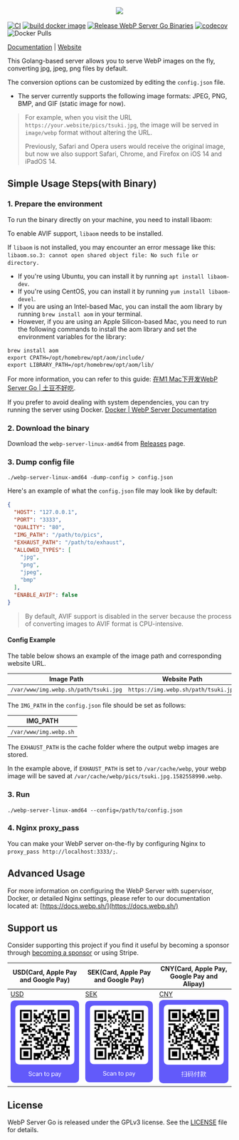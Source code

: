 <p align="center">
	<img src="./pics/webp_server.png"/>
</p>

[![CI](https://github.com/webp-sh/webp_server_go/actions/workflows/CI.yaml/badge.svg)](https://github.com/webp-sh/webp_server_go/actions/workflows/CI.yaml)
[![build docker image](https://github.com/webp-sh/webp_server_go/actions/workflows/release_binary.yaml/badge.svg)](https://github.com/webp-sh/webp_server_go/actions/workflows/release_binary.yaml)
[![Release WebP Server Go Binaries](https://github.com/webp-sh/webp_server_go/actions/workflows/release_docker_image.yaml/badge.svg)](https://github.com/webp-sh/webp_server_go/actions/workflows/release_docker_image.yaml)
[![codecov](https://codecov.io/gh/webp-sh/webp_server_go/branch/master/graph/badge.svg?token=VR3BMZME65)](https://codecov.io/gh/webp-sh/webp_server_go)
![Docker Pulls](https://img.shields.io/docker/pulls/webpsh/webp-server-go?style=plastic)

[Documentation](https://docs.webp.sh/) | [Website](https://webp.sh/)

This Golang-based server allows you to serve WebP images on the fly, converting jpg, jpeg, png files by default.

The conversion options can be customized by editing the `config.json` file.

* The server currently supports the following image formats: JPEG, PNG, BMP, and GIF (static image for now).

> For example, when you visit the URL `https://your.website/pics/tsuki.jpg`,
> the image will be served in `image/webp` format without altering the URL.
>
> Previously, Safari and Opera users would receive the original image,
> but now we also support Safari, Chrome, and Firefox on iOS 14 and iPadOS 14.

## Simple Usage Steps(with Binary)

### 1. Prepare the environment

To run the binary directly on your machine, you need to install libaom:

To enable AVIF support, `libaom` needs to be installed.

If `libaom` is not installed, you may encounter an error message like this:
`libaom.so.3: cannot open shared object file: No such file or directory.`

* If you're using Ubuntu, you can install it by running `apt install libaom-dev`.
* If you're using CentOS, you can install it by running `yum install libaom-devel`.
* If you are using an Intel-based Mac, you can install the aom library by running `brew install aom` in your terminal.
* However, if you are using an Apple Silicon-based Mac,
  you need to run the following commands to install the aom library and set the environment variables for the library:

```shell
brew install aom
export CPATH=/opt/homebrew/opt/aom/include/
export LIBRARY_PATH=/opt/homebrew/opt/aom/lib/
```

For more information, you can refer to this
guide:  [在M1 Mac下开发WebP Server Go | 土豆不好吃](https://dmesg.app/m1-aom.html).

If you prefer to avoid dealing with system dependencies, you can try running the server using
Docker. [Docker | WebP Server Documentation](https://docs.webp.sh/usage/docker/)

### 2. Download the binary

Download the `webp-server-linux-amd64` from [Releases](https://github.com/webp-sh/webp_server_go/releases) page.

### 3. Dump config file

```
./webp-server-linux-amd64 -dump-config > config.json
```

Here's an example of what the `config.json` file may look like by default:

```json
{
  "HOST": "127.0.0.1",
  "PORT": "3333",
  "QUALITY": "80",
  "IMG_PATH": "/path/to/pics",
  "EXHAUST_PATH": "/path/to/exhaust",
  "ALLOWED_TYPES": [
    "jpg",
    "png",
    "jpeg",
    "bmp"
  ],
  "ENABLE_AVIF": false
}
```

> By default, AVIF support is disabled in the server because the process of converting images to AVIF format is
> CPU-intensive.

#### Config Example

The table below shows an example of the image path and corresponding website URL.

| Image Path                            | Website Path                         |
|---------------------------------------|--------------------------------------|
| `/var/www/img.webp.sh/path/tsuki.jpg` | `https://img.webp.sh/path/tsuki.jpg` |

The `IMG_PATH` in the `config.json` file should be set as follows:

| IMG_PATH               |
|------------------------|
| `/var/www/img.webp.sh` |

The `EXHAUST_PATH` is the cache folder where the output webp images are stored.

In the example above, if `EXHAUST_PATH` is set to `/var/cache/webp`,
your webp image will be saved at `/var/cache/webp/pics/tsuki.jpg.1582558990.webp`.

### 3. Run

```
./webp-server-linux-amd64 --config=/path/to/config.json
```

### 4. Nginx proxy_pass

You can make your WebP server on-the-fly by configuring Nginx to `proxy_pass http://localhost:3333/;`.

## Advanced Usage

For more information on configuring the WebP Server with supervisor, Docker, or detailed Nginx settings,
please refer to our documentation located at: [https://docs.webp.sh/](https://docs.webp.sh/)

## Support us

Consider supporting this project
if you find it useful by becoming a sponsor through [becoming a sponsor](https://github.com/sponsors/webp-sh) or using
Stripe.

| USD(Card, Apple Pay and Google Pay)              | SEK(Card, Apple Pay and Google Pay)              | CNY(Card, Apple Pay, Google Pay and Alipay)      |
|--------------------------------------------------|--------------------------------------------------|--------------------------------------------------|
| [USD](https://buy.stripe.com/cN203sdZB98RevC3cd) | [SEK](https://buy.stripe.com/bIYbMa9JletbevCaEE) | [CNY](https://buy.stripe.com/dR67vU4p13Ox73a6oq) |
| ![](pics/USD.png)                                | ![](pics/SEK.png)                                | ![](pics/CNY.png)                                |

## License

WebP Server Go is released under the GPLv3 license. See the [LICENSE](./LICENSE) file for details.


